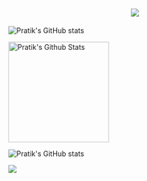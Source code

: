 <h1 align="center">
  <a href="https://git.io/typing-svg">
    <img src="https://readme-typing-svg.herokuapp.com/?lines=Hi+👋;I+m+Pratik+Bhujbal,;Roboticist&center=true&size=30">
  </a>
</h1>

![Pratik's GitHub stats](https://github-readme-stats.vercel.app/api?username=prat1kbhujbal&show_icons=true&theme=rose_pine)

<a href="#"><img alt="Pratik's  Github Stats" src="https://github-readme-stats.vercel.app/api?username=prat1kbhujbal&show_icons=true&include_all_commits=true&count_private=true&theme=react&hide_border=true&bg_color=0D1117&title_color=5ce1e6&icon_color=5ce1e6" height="200"/></a>

![Pratik's GitHub stats](https://github-readme-stats.vercel.app/api?username=prat1kbhujbal&show_icons=true&include_all_commits=true&count_private=true&theme=react&hide_border=true&bg_color=0D1117&title_color=5ce1e6&icon_color=5ce1e6")


 ![](https://komarev.com/ghpvc/?username=prat1kbhujbal&color=268F77&label=Profile+Views)
